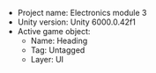 <!-- UNITY CODE ASSIST INSTRUCTIONS START -->
- Project name: Electronics module 3
- Unity version: Unity 6000.0.42f1
- Active game object:
  - Name: Heading
  - Tag: Untagged
  - Layer: UI
<!-- UNITY CODE ASSIST INSTRUCTIONS END -->